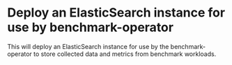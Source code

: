 # Deploy an ElasticSearch instance for use by benchmark-operator

This will deploy an ElasticSearch instance for use by the benchmark-operator to store collected data and metrics from benchmark workloads.
